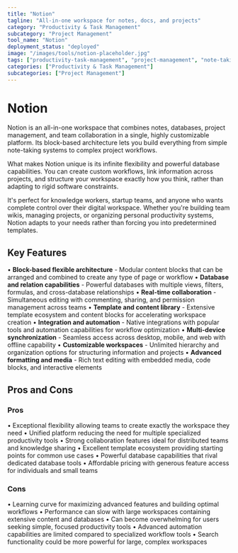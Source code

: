 ```yaml
---
title: "Notion"
tagline: "All-in-one workspace for notes, docs, and projects"
category: "Productivity & Task Management"
subcategory: "Project Management"
tool_name: "Notion"
deployment_status: "deployed"
image: "/images/tools/notion-placeholder.jpg"
tags: ["productivity-task-management", "project-management", "note-taking", "database-management", "team-collaboration"]
categories: ["Productivity & Task Management"]
subcategories: ["Project Management"]
---
```


# Notion

Notion is an all-in-one workspace that combines notes, databases, project management, and team collaboration in a single, highly customizable platform. Its block-based architecture lets you build everything from simple note-taking systems to complex project workflows.

What makes Notion unique is its infinite flexibility and powerful database capabilities. You can create custom workflows, link information across projects, and structure your workspace exactly how you think, rather than adapting to rigid software constraints.

It's perfect for knowledge workers, startup teams, and anyone who wants complete control over their digital workspace. Whether you're building team wikis, managing projects, or organizing personal productivity systems, Notion adapts to your needs rather than forcing you into predetermined templates.

## Key Features

• **Block-based flexible architecture** - Modular content blocks that can be arranged and combined to create any type of page or workflow
• **Database and relation capabilities** - Powerful databases with multiple views, filters, formulas, and cross-database relationships
• **Real-time collaboration** - Simultaneous editing with commenting, sharing, and permission management across teams
• **Template and content library** - Extensive template ecosystem and content blocks for accelerating workspace creation
• **Integration and automation** - Native integrations with popular tools and automation capabilities for workflow optimization
• **Multi-device synchronization** - Seamless access across desktop, mobile, and web with offline capability
• **Customizable workspaces** - Unlimited hierarchy and organization options for structuring information and projects
• **Advanced formatting and media** - Rich text editing with embedded media, code blocks, and interactive elements

## Pros and Cons

### Pros
• Exceptional flexibility allowing teams to create exactly the workspace they need
• Unified platform reducing the need for multiple specialized productivity tools
• Strong collaboration features ideal for distributed teams and knowledge sharing
• Excellent template ecosystem providing starting points for common use cases
• Powerful database capabilities that rival dedicated database tools
• Affordable pricing with generous feature access for individuals and small teams

### Cons
• Learning curve for maximizing advanced features and building optimal workflows
• Performance can slow with large workspaces containing extensive content and databases
• Can become overwhelming for users seeking simple, focused productivity tools
• Advanced automation capabilities are limited compared to specialized workflow tools
• Search functionality could be more powerful for large, complex workspaces